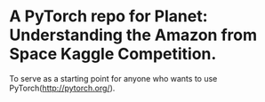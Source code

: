 # A PyTorch repo for Planet: Understanding the Amazon from Space Kaggle Competition.

To serve as a starting point for anyone who wants to use PyTorch(http://pytorch.org/).
